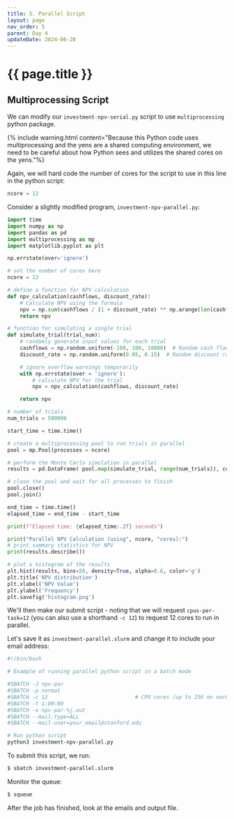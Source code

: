 ```yaml
---
title: 5. Parallel Script
layout: page
nav_order: 5
parent: Day 4
updateDate: 2024-06-20
---
```


# {{ page.title }}

## Multiprocessing Script
We can modify our `investment-npv-serial.py` script to use `multiprocessing` python package.

{% include warning.html content="Because this Python code uses multiprocessing and the yens are a shared computing environment, we need to be careful about how Python sees and utilizes the shared cores on the yens."%}

Again, we will hard code the number of cores for
the script to use in this line in the python script:

```python
ncore = 12
````

Consider a slightly modified program, `investment-npv-parallel.py`:

```python
import time
import numpy as np
import pandas as pd
import multiprocessing as mp
import matplotlib.pyplot as plt

np.errstate(over='ignore')

# set the number of cores here
ncore = 12

# define a function for NPV calculation
def npv_calculation(cashflows, discount_rate):
    # Calculate NPV using the formula
    npv = np.sum(cashflows / (1 + discount_rate) ** np.arange(len(cashflows)))
    return npv

# function for simulating a single trial
def simulate_trial(trial_num):
    # randomly generate input values for each trial
    cashflows = np.random.uniform(-100, 100, 10000)  # Random cash flow vector over 10,000 time periods
    discount_rate = np.random.uniform(0.05, 0.15)  # Random discount rate

    # ignore overflow warnings temporarily
    with np.errstate(over = 'ignore'):
        # calculate NPV for the trial
        npv = npv_calculation(cashflows, discount_rate)

    return npv

# number of trials
num_trials = 500000

start_time = time.time()

# create a multiprocessing pool to run trials in parallel
pool = mp.Pool(processes = ncore)

# perform the Monte Carlo simulation in parallel
results = pd.DataFrame( pool.map(simulate_trial, range(num_trials)), columns = ['NPV'] )

# close the pool and wait for all processes to finish
pool.close()
pool.join()

end_time = time.time()
elapsed_time = end_time - start_time

print(f"Elapsed time: {elapsed_time:.2f} seconds")

print("Parallel NPV Calculation (using", ncore, "cores):")
# print summary statistics for NPV
print(results.describe())

# plot a histogram of the results
plt.hist(results, bins=50, density=True, alpha=0.6, color='g')
plt.title('NPV distribution')
plt.xlabel('NPV Value')
plt.ylabel('Frequency')
plt.savefig('histogram.png')
```

We'll then make our submit script - noting that we will request `cpus-per-task=12` (you can also use a shorthand `-c 12`) to request 12 cores to run in parallel.

Let's save it as `investment-parallel.slurm` and change it to include your email address:

```bash
#!/bin/bash

# Example of running parallel python script in a batch mode

#SBATCH -J npv-par
#SBATCH -p normal
#SBATCH -c 12                            # CPU cores (up to 256 on normal partition)
#SBATCH -t 1:00:00
#SBATCH -o npv-par-%j.out
#SBATCH --mail-type=ALL
#SBATCH --mail-user=your_email@stanford.edu

# Run python script
python3 investment-npv-parallel.py
```

To submit this script, we run:

```bash
$ sbatch investment-parallel.slurm
```

Monitor the queue:

```bash
$ squeue
```

After the job has finished, look at the emails and output file.

